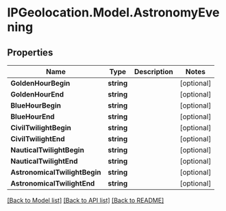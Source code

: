 # IPGeolocation.Model.AstronomyEvening

## Properties

Name | Type | Description | Notes
------------ | ------------- | ------------- | -------------
**GoldenHourBegin** | **string** |  | [optional] 
**GoldenHourEnd** | **string** |  | [optional] 
**BlueHourBegin** | **string** |  | [optional] 
**BlueHourEnd** | **string** |  | [optional] 
**CivilTwilightBegin** | **string** |  | [optional] 
**CivilTwilightEnd** | **string** |  | [optional] 
**NauticalTwilightBegin** | **string** |  | [optional] 
**NauticalTwilightEnd** | **string** |  | [optional] 
**AstronomicalTwilightBegin** | **string** |  | [optional] 
**AstronomicalTwilightEnd** | **string** |  | [optional] 

[[Back to Model list]](../../README.md#documentation-for-models) [[Back to API list]](../../README.md#documentation-for-api-endpoints) [[Back to README]](../../README.md)

